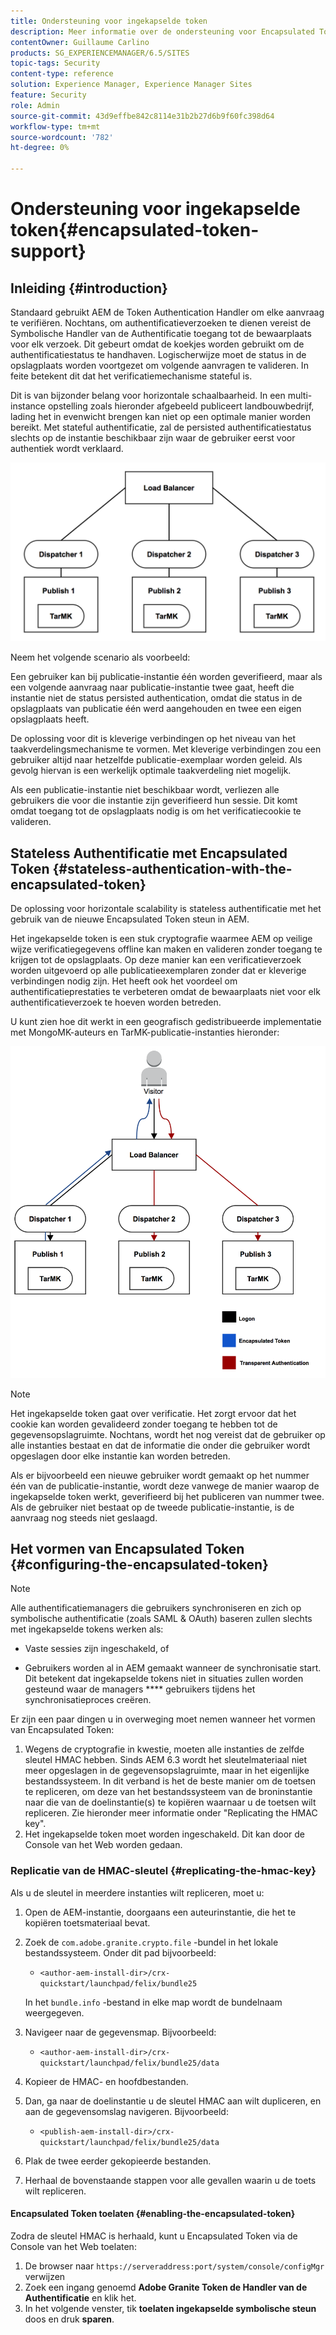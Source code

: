 ```yaml
---
title: Ondersteuning voor ingekapselde token
description: Meer informatie over de ondersteuning voor Encapsulated Token in AEM.
contentOwner: Guillaume Carlino
products: SG_EXPERIENCEMANAGER/6.5/SITES
topic-tags: Security
content-type: reference
solution: Experience Manager, Experience Manager Sites
feature: Security
role: Admin
source-git-commit: 43d9effbe842c8114e31b2b27d6b9f60fc398d64
workflow-type: tm+mt
source-wordcount: '782'
ht-degree: 0%

---
```


# Ondersteuning voor ingekapselde token{#encapsulated-token-support}

## Inleiding {#introduction}

Standaard gebruikt AEM de Token Authentication Handler om elke aanvraag te verifiëren. Nochtans, om authentificatieverzoeken te dienen vereist de Symbolische Handler van de Authentificatie toegang tot de bewaarplaats voor elk verzoek. Dit gebeurt omdat de koekjes worden gebruikt om de authentificatiestatus te handhaven. Logischerwijze moet de status in de opslagplaats worden voortgezet om volgende aanvragen te valideren. In feite betekent dit dat het verificatiemechanisme stateful is.

Dit is van bijzonder belang voor horizontale schaalbaarheid. In een multi-instance opstelling zoals hieronder afgebeeld publiceert landbouwbedrijf, lading het in evenwicht brengen kan niet op een optimale manier worden bereikt. Met stateful authentificatie, zal de persisted authentificatiestatus slechts op de instantie beschikbaar zijn waar de gebruiker eerst voor authentiek wordt verklaard.

![ chlimage_1-33 ](assets/chlimage_1-33a.png)

Neem het volgende scenario als voorbeeld:

Een gebruiker kan bij publicatie-instantie één worden geverifieerd, maar als een volgende aanvraag naar publicatie-instantie twee gaat, heeft die instantie niet de status persisted authentication, omdat die status in de opslagplaats van publicatie één werd aangehouden en twee een eigen opslagplaats heeft.

De oplossing voor dit is kleverige verbindingen op het niveau van het taakverdelingsmechanisme te vormen. Met kleverige verbindingen zou een gebruiker altijd naar hetzelfde publicatie-exemplaar worden geleid. Als gevolg hiervan is een werkelijk optimale taakverdeling niet mogelijk.

Als een publicatie-instantie niet beschikbaar wordt, verliezen alle gebruikers die voor die instantie zijn geverifieerd hun sessie. Dit komt omdat toegang tot de opslagplaats nodig is om het verificatiecookie te valideren.

## Stateless Authentificatie met Encapsulated Token {#stateless-authentication-with-the-encapsulated-token}

De oplossing voor horizontale scalability is stateless authentificatie met het gebruik van de nieuwe Encapsulated Token steun in AEM.

Het ingekapselde token is een stuk cryptografie waarmee AEM op veilige wijze verificatiegegevens offline kan maken en valideren zonder toegang te krijgen tot de opslagplaats. Op deze manier kan een verificatieverzoek worden uitgevoerd op alle publicatieexemplaren zonder dat er kleverige verbindingen nodig zijn. Het heeft ook het voordeel om authentificatieprestaties te verbeteren omdat de bewaarplaats niet voor elk authentificatieverzoek te hoeven worden betreden.

U kunt zien hoe dit werkt in een geografisch gedistribueerde implementatie met MongoMK-auteurs en TarMK-publicatie-instanties hieronder:

![ chlimage_1-34 ](assets/chlimage_1-34a.png)

>[!NOTE]
>
>Het ingekapselde token gaat over verificatie. Het zorgt ervoor dat het cookie kan worden gevalideerd zonder toegang te hebben tot de gegevensopslagruimte. Nochtans, wordt het nog vereist dat de gebruiker op alle instanties bestaat en dat de informatie die onder die gebruiker wordt opgeslagen door elke instantie kan worden betreden.
>
>Als er bijvoorbeeld een nieuwe gebruiker wordt gemaakt op het nummer één van de publicatie-instantie, wordt deze vanwege de manier waarop de ingekapselde token werkt, geverifieerd bij het publiceren van nummer twee. Als de gebruiker niet bestaat op de tweede publicatie-instantie, is de aanvraag nog steeds niet geslaagd.
>

## Het vormen van Encapsulated Token {#configuring-the-encapsulated-token}

>[!NOTE]
>Alle authentificatiemanagers die gebruikers synchroniseren en zich op symbolische authentificatie (zoals SAML &amp; OAuth) baseren zullen slechts met ingekapselde tokens werken als:
>
>* Vaste sessies zijn ingeschakeld, of
>
>* Gebruikers worden al in AEM gemaakt wanneer de synchronisatie start. Dit betekent dat ingekapselde tokens niet in situaties zullen worden gesteund waar de managers **** gebruikers tijdens het synchronisatieproces creëren.

Er zijn een paar dingen u in overweging moet nemen wanneer het vormen van Encapsulated Token:

1. Wegens de cryptografie in kwestie, moeten alle instanties de zelfde sleutel HMAC hebben. Sinds AEM 6.3 wordt het sleutelmateriaal niet meer opgeslagen in de gegevensopslagruimte, maar in het eigenlijke bestandssysteem. In dit verband is het de beste manier om de toetsen te repliceren, om deze van het bestandssysteem van de broninstantie naar die van de doelinstantie(s) te kopiëren waarnaar u de toetsen wilt repliceren. Zie hieronder meer informatie onder &quot;Replicating the HMAC key&quot;.
1. Het ingekapselde token moet worden ingeschakeld. Dit kan door de Console van het Web worden gedaan.

### Replicatie van de HMAC-sleutel {#replicating-the-hmac-key}

Als u de sleutel in meerdere instanties wilt repliceren, moet u:

1. Open de AEM-instantie, doorgaans een auteurinstantie, die het te kopiëren toetsmateriaal bevat.
1. Zoek de `com.adobe.granite.crypto.file` -bundel in het lokale bestandssysteem. Onder dit pad bijvoorbeeld:

   * `<author-aem-install-dir>/crx-quickstart/launchpad/felix/bundle25`

   In het `bundle.info` -bestand in elke map wordt de bundelnaam weergegeven.

1. Navigeer naar de gegevensmap. Bijvoorbeeld:

   * `<author-aem-install-dir>/crx-quickstart/launchpad/felix/bundle25/data`

1. Kopieer de HMAC- en hoofdbestanden.
1. Dan, ga naar de doelinstantie u de sleutel HMAC aan wilt dupliceren, en aan de gegevensomslag navigeren. Bijvoorbeeld:

   * `<publish-aem-install-dir>/crx-quickstart/launchpad/felix/bundle25/data`

1. Plak de twee eerder gekopieerde bestanden.

1. Herhaal de bovenstaande stappen voor alle gevallen waarin u de toets wilt repliceren.

#### Encapsulated Token toelaten {#enabling-the-encapsulated-token}

Zodra de sleutel HMAC is herhaald, kunt u Encapsulated Token via de Console van het Web toelaten:

1. De browser naar `https://serveraddress:port/system/console/configMgr` verwijzen
1. Zoek een ingang genoemd **Adobe Granite Token de Handler van de Authentificatie** en klik het.
1. In het volgende venster, tik **toelaten ingekapselde symbolische steun** doos en druk **sparen**.
